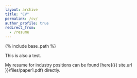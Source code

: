 ```yaml
---
layout: archive
title: "CV"
permalink: /cv/
author_profile: true
redirect_from:
  - /resume
---
```


{% include base_path %}

This is also a test. 

My resume for industry positions can be found [here]({{ site.url }}/files/paper1.pdf) directly.
